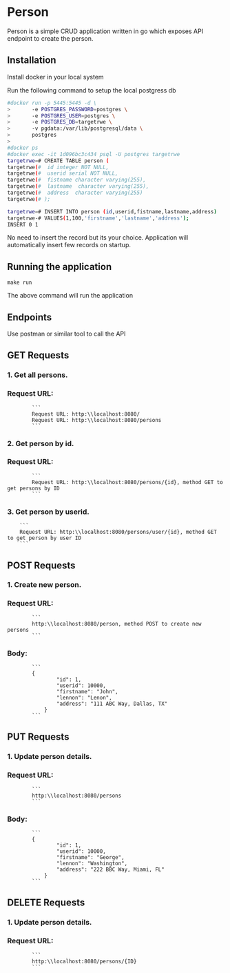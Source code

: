 
# Person

Person is a simple CRUD application written in go which exposes API endpoint to create the person.

## Installation

Install docker in your local system

Run the following command to setup the local postgress db

```bash
#docker run -p 5445:5445 -d \
>       -e POSTGRES_PASSWORD=postgres \
>       -e POSTGRES_USER=postgres \
>       -e POSTGRES_DB=targetrwe \
>       -v pgdata:/var/lib/postgresql/data \
>       postgres
>
#docker ps
#docker exec -it 1d096bc3c434 psql -U postgres targetrwe
targetrwe=# CREATE TABLE person (
targetrwe(#  id integer NOT NULL,
targetrwe(#  userid serial NOT NULL,
targetrwe(#  fistname character varying(255),
targetrwe(#  lastname  character varying(255),
targetrwe(#  address  character varying(255)
targetrwe(# );

targetrwe=# INSERT INTO person (id,userid,fistname,lastname,address)
targetrwe-# VALUES(1,100,'firstname','lastname','address');
INSERT 0 1
```
No need to insert the record but its your choice. Application will automatically insert few records on startup.

## Running the application

```
make run 
```

The above command will run the application

## Endpoints
Use postman or similar tool to call the API

## GET Requests

### 1. Get all persons.
###       Request URL:
            ```
            Request URL: http:\\localhost:8080/
            Request URL: http:\\localhost:8080/persons
            ```

### 2. Get person by id.
###       Request URL:
            ```
            Request URL: http:\\localhost:8080/persons/{id}, method GET to get persons by ID
            ```

### 3. Get person by userid.
        ```
        Request URL: http:\\localhost:8080/persons/user/{id}, method GET to get person by user ID
        ```


## POST Requests

### 1. Create new person.
###       Request URL:
            ```
            http:\\localhost:8080/person, method POST to create new persons
            ```
###       Body:
            ```
            {
                    "id": 1,
                    "userid": 10000,
                    "firstname": "John",
                    "lennon": "Lenon",
                    "address": "111 ABC Way, Dallas, TX"
                }
            ```


## PUT Requests

### 1. Update person details.
###       Request URL:
            ```
            http:\\localhost:8080/persons
            ```
###       Body:
            ```
            {
                    "id": 1,
                    "userid": 10000,
                    "firstname": "George",
                    "lennon": "Washington",
                    "address": "222 BBC Way, Miami, FL"
                }
            ```


## DELETE Requests

### 1. Update person details.
###       Request URL:
            ```
            http:\\localhost:8080/persons/{ID}
            ```
